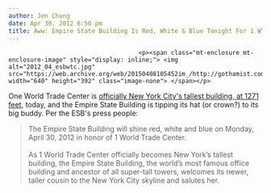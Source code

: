 ```yaml
---
author: Jen Chung
date: Apr 30, 2012 6:50 pm
title: Aww: Empire State Building Is Red, White & Blue Tonight For 1 WTC
---
```


	
										<p><span class="mt-enclosure mt-enclosure-image" style="display: inline;"> <img alt="2012_04_esbwtc.jpg" src="https://web.archive.org/web/20150408105452im_/http://gothamist.com/attachments/jen/2012_04_esbwtc.jpg" width="640" height="392" class="image-none"> </span></p>

<p>One World Trade Center is <a href="https://web.archive.org/web/20150408105452/http://gothamist.com/2012/04/30/photos_one_world_trade_center_so_ta.php">officially New York City&apos;s tallest building, at 1271 feet</a>, today, and the Empire State Building is tipping its hat (or crown?) to its big buddy.  Per the ESB&apos;s press people:</p><blockquote>The Empire State Building will shine red, white and blue on Monday, April 30, 2012 in honor of 1 World Trade Center.<br>
 <br>
As 1 World Trade Center officially becomes New York&#x2019;s tallest building, the Empire State Building, the world&#x2019;s most famous office building and ancestor of all super-tall towers, welcomes its newer, taller cousin to the New York City skyline and salutes her.</blockquote><p></p>					
										
									
				